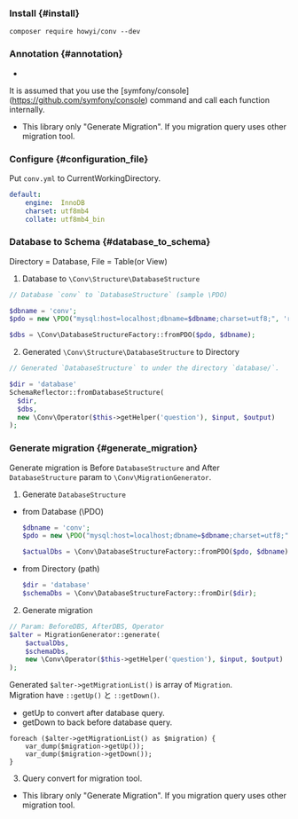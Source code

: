 ### Install {#install}

`composer require howyi/conv --dev`

### Annotation {#annotation}
-
It is assumed that you use the [symfony/console] (https://github.com/symfony/console) command and call each function internally.
- This library only "Generate Migration". If you migration query uses other migration tool.

### Configure {#configuration_file}

Put `conv.yml` to CurrentWorkingDirectory.

```yaml
default:
    engine:  InnoDB
    charset: utf8mb4
    collate: utf8mb4_bin
```

### Database to Schema {#database_to_schema}

Directory = Database, File = Table(or View)

1. Database to `\Conv\Structure\DatabaseStructure`

  ```php
  // Database `conv` to `DatabaseStructure` (sample \PDO)

  $dbname = 'conv';
  $pdo = new \PDO("mysql:host=localhost;dbname=$dbname;charset=utf8;", 'root', '');

  $dbs = \Conv\DatabaseStructureFactory::fromPDO($pdo, $dbname);
  ```

2. Generated `\Conv\Structure\DatabaseStructure` to Directory

  ```php
  // Generated `DatabaseStructure` to under the directory `database/`.

  $dir = 'database'
  SchemaReflector::fromDatabaseStructure(
    $dir,
    $dbs,
    new \Conv\Operator($this->getHelper('question'), $input, $output)
  );
  ```

### Generate migration {#generate_migration}

Generate migration is Before `DatabaseStructure` and After `DatabaseStructure` param to `\Conv\MigrationGenerator`.

1. Generate `DatabaseStructure`
  - from Database (\PDO)
    ```php
    $dbname = 'conv';
    $pdo = new \PDO("mysql:host=localhost;dbname=$dbname;charset=utf8;", 'root', '');

    $actualDbs = \Conv\DatabaseStructureFactory::fromPDO($pdo, $dbname);
    ```
  - from Directory (path)
    ```php
    $dir = 'database'
    $schemaDbs = \Conv\DatabaseStructureFactory::fromDir($dir);
    ```

2. Generate migration
```php
// Param: BeforeDBS, AfterDBS, Operator
$alter = MigrationGenerator::generate(
    $actualDbs,
    $schemaDbs,
    new \Conv\Operator($this->getHelper('question'), $input, $output)
);
```

Generated `$alter->getMigrationList()` is array of `Migration`.  
Migration have `::getUp()` と `::getDown()`.
- getUp to convert after database query.
- getDown to back before database query.


```
foreach ($alter->getMigrationList() as $migration) {
    var_dump($migration->getUp());
    var_dump($migration->getDown());
}
```

3. Query convert for migration tool.
- This library only "Generate Migration". If you migration query uses other migration tool.
